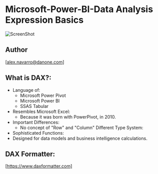 # Microsoft-Power-BI-Data Analysis Expression Basics

![ScreenShot](https://github.com/NavarroAlex/NORAM-Microsoft-Power-BI-Training/blob/main/Power%20BI%20Theme.png)

## Author
[alex.navarro@danone.com]

## What is DAX?:
* Language of:
    - Microsoft Power Pivot
    - Microsoft Power BI
    - SSAS Tabular
* Resembles Microsoft Excel:
    - Because it was born with PowerPivot, in 2010.
* Important Differences:
    - No concept of "Row" and "Column"
    Different Type System:
* Sophisticated Functions:
* Designed for data models and business intelligence calculations.

## DAX Formatter:
[https://www.daxformatter.com]
